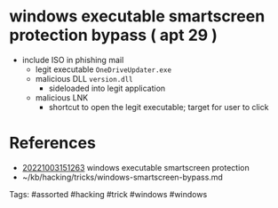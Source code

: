 # windows executable smartscreen protection bypass ( apt 29 )
- include ISO in phishing mail
  - legit executable `OneDriveUpdater.exe`
  - malicious DLL `version.dll`
    - sideloaded into legit application
  - malicious LNK
    - shortcut to open the legit executable; target for user to click

# References
- [20221003151263](/zet/20221003151263/README.md) windows executable smartscreen protection
- ~/kb/hacking/tricks/windows-smartscreen-bypass.md

Tags:
    #assorted #hacking #trick #windows #windows
